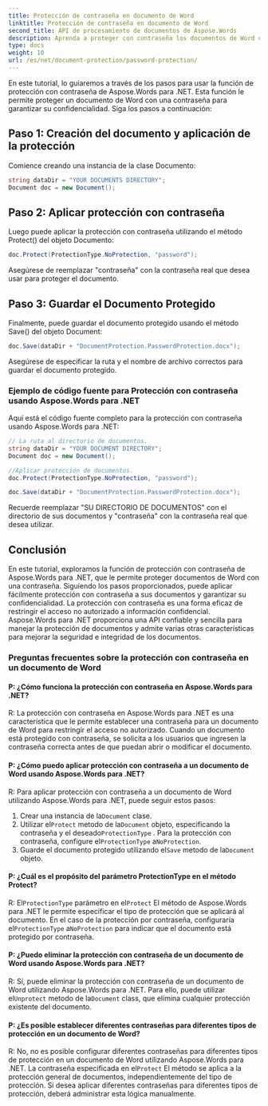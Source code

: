 ```yaml
---
title: Protección de contraseña en documento de Word
linktitle: Protección de contraseña en documento de Word
second_title: API de procesamiento de documentos de Aspose.Words
description: Aprenda a proteger con contraseña los documentos de Word con Aspose.Words para .NET.
type: docs
weight: 10
url: /es/net/document-protection/password-protection/
---
```

En este tutorial, lo guiaremos a través de los pasos para usar la función de protección con contraseña de Aspose.Words para .NET. Esta función le permite proteger un documento de Word con una contraseña para garantizar su confidencialidad. Siga los pasos a continuación:

## Paso 1: Creación del documento y aplicación de la protección

Comience creando una instancia de la clase Documento:

```csharp
string dataDir = "YOUR DOCUMENTS DIRECTORY";
Document doc = new Document();
```

## Paso 2: Aplicar protección con contraseña

Luego puede aplicar la protección con contraseña utilizando el método Protect() del objeto Documento:

```csharp
doc.Protect(ProtectionType.NoProtection, "password");
```

Asegúrese de reemplazar "contraseña" con la contraseña real que desea usar para proteger el documento.

## Paso 3: Guardar el Documento Protegido

Finalmente, puede guardar el documento protegido usando el método Save() del objeto Document:

```csharp
doc.Save(dataDir + "DocumentProtection.PasswordProtection.docx");
```

Asegúrese de especificar la ruta y el nombre de archivo correctos para guardar el documento protegido.

### Ejemplo de código fuente para Protección con contraseña usando Aspose.Words para .NET

Aquí está el código fuente completo para la protección con contraseña usando Aspose.Words para .NET:

```csharp
// La ruta al directorio de documentos.
string dataDir = "YOUR DOCUMENT DIRECTORY";
Document doc = new Document();

//Aplicar protección de documentos.
doc.Protect(ProtectionType.NoProtection, "password");

doc.Save(dataDir + "DocumentProtection.PasswordProtection.docx");
```

Recuerde reemplazar "SU DIRECTORIO DE DOCUMENTOS" con el directorio de sus documentos y "contraseña" con la contraseña real que desea utilizar.


## Conclusión

En este tutorial, exploramos la función de protección con contraseña de Aspose.Words para .NET, que le permite proteger documentos de Word con una contraseña. Siguiendo los pasos proporcionados, puede aplicar fácilmente protección con contraseña a sus documentos y garantizar su confidencialidad. La protección con contraseña es una forma eficaz de restringir el acceso no autorizado a información confidencial. Aspose.Words para .NET proporciona una API confiable y sencilla para manejar la protección de documentos y admite varias otras características para mejorar la seguridad e integridad de los documentos.

### Preguntas frecuentes sobre la protección con contraseña en un documento de Word

#### P: ¿Cómo funciona la protección con contraseña en Aspose.Words para .NET?

R: La protección con contraseña en Aspose.Words para .NET es una característica que le permite establecer una contraseña para un documento de Word para restringir el acceso no autorizado. Cuando un documento está protegido con contraseña, se solicita a los usuarios que ingresen la contraseña correcta antes de que puedan abrir o modificar el documento.

#### P: ¿Cómo puedo aplicar protección con contraseña a un documento de Word usando Aspose.Words para .NET?

R: Para aplicar protección con contraseña a un documento de Word utilizando Aspose.Words para .NET, puede seguir estos pasos:
1.  Crear una instancia de la`Document` clase.
2.  Utilizar el`Protect` metodo de la`Document` objeto, especificando la contraseña y el deseado`ProtectionType` . Para la protección con contraseña, configure el`ProtectionType` a`NoProtection`.
3.  Guarde el documento protegido utilizando el`Save` metodo de la`Document` objeto.

#### P: ¿Cuál es el propósito del parámetro ProtectionType en el método Protect?

 R: El`ProtectionType` parámetro en el`Protect` El método de Aspose.Words para .NET le permite especificar el tipo de protección que se aplicará al documento. En el caso de la protección por contraseña, configuraría el`ProtectionType` a`NoProtection` para indicar que el documento está protegido por contraseña.

#### P: ¿Puedo eliminar la protección con contraseña de un documento de Word usando Aspose.Words para .NET?

 R: Sí, puede eliminar la protección con contraseña de un documento de Word utilizando Aspose.Words para .NET. Para ello, puede utilizar el`Unprotect` metodo de la`Document` class, que elimina cualquier protección existente del documento.

#### P: ¿Es posible establecer diferentes contraseñas para diferentes tipos de protección en un documento de Word?

 R: No, no es posible configurar diferentes contraseñas para diferentes tipos de protección en un documento de Word utilizando Aspose.Words para .NET. La contraseña especificada en el`Protect` El método se aplica a la protección general de documentos, independientemente del tipo de protección. Si desea aplicar diferentes contraseñas para diferentes tipos de protección, deberá administrar esta lógica manualmente.
